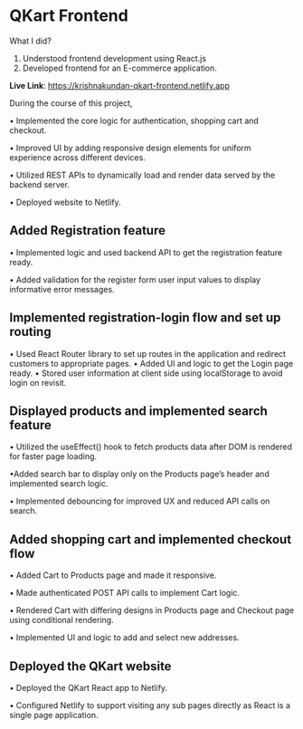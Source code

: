 
# QKart Frontend

What I did?
 
1. Understood frontend development using React.js
2. Developed frontend for an E-commerce application.
   
**Live Link**: https://krishnakundan-qkart-frontend.netlify.app

During the course of this project,

• Implemented the core logic for authentication, shopping cart and checkout.

• Improved UI by adding responsive design elements for uniform experience across different devices.

• Utilized REST APIs to dynamically load and render data served by the backend server.

• Deployed website to Netlify.

## Added Registration feature
• Implemented logic and used backend API to get the registration feature ready.

• Added validation for the register form user input values to display informative error messages.


## Implemented registration-login flow and set up routing

• Used React Router library to set up routes in the application and redirect customers to appropriate pages.
• Added UI and logic to get the Login page ready.
• Stored user information at client side using localStorage to avoid login on revisit.


## Displayed products and implemented search feature

• Utilized the useEffect() hook to fetch products data after DOM is rendered for faster page loading.

•Added search bar to display only on the Products page’s header and implemented search logic.

• Implemented debouncing for improved UX and reduced API calls on search.


## Added shopping cart and implemented checkout flow

• Added Cart to Products page and made it responsive.

• Made authenticated POST API calls to implement Cart logic.

• Rendered Cart with differing designs in Products page and Checkout page using conditional rendering.

• Implemented UI and logic to add and select new addresses.

## Deployed the QKart website
• Deployed the QKart React app to Netlify.

• Configured Netlify to support visiting any sub pages directly as React is a single page application.


